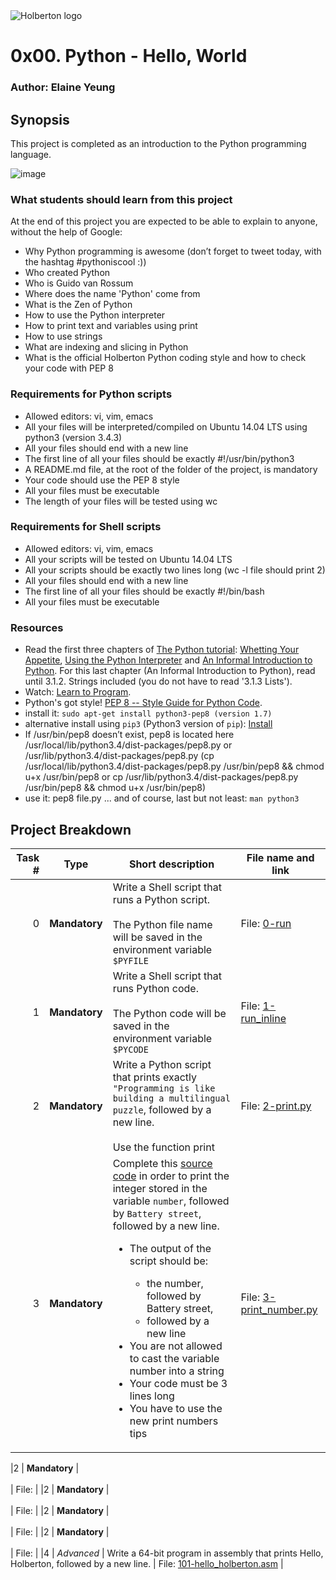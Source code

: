 <img src="https://www.holbertonschool.com/assets/holberton-logo-1cc451260ca3cd297def53f2250a9794810667c7ca7b5fa5879a569a457bf16f.png" alt="Holberton logo">

# 0x00. Python - Hello, World

### Author: Elaine Yeung

## Synopsis
This project is completed as an introduction to the Python programming language.

![image](https://s3.amazonaws.com/intranet-projects-files/holbertonschool-higher-level_programming+/231/48a9fdbd67c84a328a9df9ec8d93b9ac2458ac37721d7d53e51a27fb2bdc5263.jpg)
### What students should learn from this project

At the end of this project you are expected to be able to explain to anyone, without the help of Google:
- Why Python programming is awesome (don’t forget to tweet today, with the hashtag #pythoniscool :))
- Who created Python
- Who is Guido van Rossum
- Where does the name 'Python' come from
- What is the Zen of Python
- How to use the Python interpreter
- How to print text and variables using print
- How to use strings
- What are indexing and slicing in Python
- What is the official Holberton Python coding style and how to check your code with PEP 8

### Requirements for Python scripts
- Allowed editors: vi, vim, emacs
- All your files will be interpreted/compiled on Ubuntu 14.04 LTS using python3 (version 3.4.3)
- All your files should end with a new line
- The first line of all your files should be exactly #!/usr/bin/python3
- A README.md file, at the root of the folder of the project, is mandatory
- Your code should use the PEP 8 style
- All your files must be executable
- The length of your files will be tested using wc

### Requirements for Shell scripts
- Allowed editors: vi, vim, emacs
- All your scripts will be tested on Ubuntu 14.04 LTS
- All your scripts should be exactly two lines long (wc -l file should print 2)
- All your files should end with a new line
- The first line of all your files should be exactly #!/bin/bash
- All your files must be executable

### Resources
- Read the first three chapters of [The Python tutorial](https://docs.python.org/3.4/tutorial/index.html): [Whetting Your Appetite](https://docs.python.org/3.4/tutorial/appetite.html), [Using the Python Interpreter](https://docs.python.org/3.4/tutorial/interpreter.html) and [An Informal Introduction to Python](https://docs.python.org/3.4/tutorial/introduction.html). For this last chapter (An Informal Introduction to Python), read until 3.1.2. Strings included (you do not have to read '3.1.3 Lists').
- Watch: [Learn to Program](https://www.youtube.com/playlist?list=PLGLfVvz_LVvTn3cK5e6LjhgGiSeVlIRwt).
- Python's got style! [PEP 8 -- Style Guide for Python Code](https://www.python.org/dev/peps/pep-0008/).
- install it: `sudo apt-get install python3-pep8 (version 1.7)`
 - alternative install using `pip3` (Python3 version of `pip`): [Install](https://pep8.readthedocs.io/en/release-1.7.x/intro.html#installation)
 - If /usr/bin/pep8 doesn’t exist, pep8 is located here /usr/local/lib/python3.4/dist-packages/pep8.py or /usr/lib/python3.4/dist-packages/pep8.py (cp /usr/local/lib/python3.4/dist-packages/pep8.py /usr/bin/pep8 && chmod u+x /usr/bin/pep8 or cp /usr/lib/python3.4/dist-packages/pep8.py /usr/bin/pep8 && chmod u+x /usr/bin/pep8)
- use it: pep8 file.py
... and of course, last but not least: `man python3`

## Project Breakdown
| Task # | Type | Short description | File name and link |
| ---: | --- | --- | --- |
|0 | **Mandatory**  | Write a Shell script that runs a Python script.<br><br>The Python file name will be saved in the environment variable `$PYFILE`| File: [0-run](./0-run) |
|1 | **Mandatory**  | Write a Shell script that runs Python code.<br><br>The Python code will be saved in the environment variable `$PYCODE`| File: [1-run_inline](./1-run_inline) |
|2 | **Mandatory**  | Write a Python script that prints exactly `"Programming is like building a multilingual puzzle`, followed by a new line.<br><br>Use the function print | File: [2-print.py](./2-print.py) |
|3 | **Mandatory**  | Complete this [source code](https://github.com/holbertonschool/0x00.py/blob/master/3-print_number.py) in order to print the integer stored in the variable `number`, followed by `Battery street`, followed by a new line.<ul><li>The output of the script should be:</li><ul><li>the number, followed by Battery street,</li><li>followed by a new line</li></ul><li>You are not allowed to cast the variable number into a string</li><li>Your code must be 3 lines long</li><li>You have to use the new print numbers tips</li></ul> | File: [3-print_number.py](./3-print_number.py) |

|2 | **Mandatory**  | <br><br> | File: [](./) |
|2 | **Mandatory**  | <br><br> | File: [](./) |
|2 | **Mandatory**  | <br><br> | File: [](./) |
|2 | **Mandatory**  | <br><br> | File: [](./) |
|4 | *Advanced* | Write a 64-bit program in assembly that prints Hello, Holberton, followed by a new line. | File: [101-hello_holberton.asm](./101-hello_holberton.asm) |
